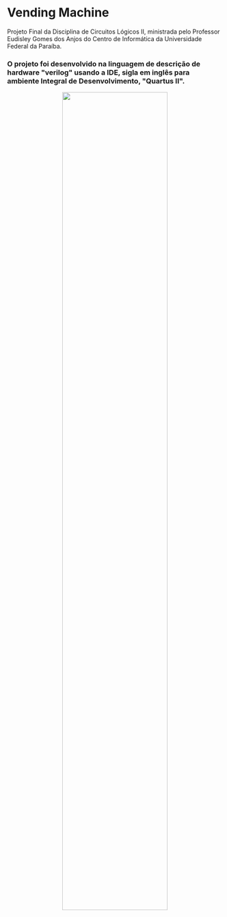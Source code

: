 # Vending Machine
Projeto Final da Disciplina de Circuitos Lógicos II, ministrada pelo Professor Eudisley Gomes dos Anjos do Centro de Informática da Universidade Federal da Paraíba.


### O projeto foi desenvolvido na linguagem de descrição de hardware "verilog" usando a IDE, sigla em inglês para ambiente Integral de Desenvolvimento, "Quartus II".

<p align="center">
  <img width="70%" height="70%" src="https://github.com/MtHonorio/Random-Machine/blob/master/imagens/maquina.png">
</p>
